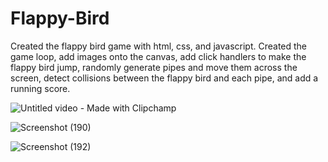 # Flappy-Bird

Created the flappy bird game with html, css, and javascript.
Created the game loop, add images onto the canvas, add click handlers to make the flappy bird jump, randomly generate pipes and move them across the screen, detect collisions between the flappy bird and each pipe, and add a running score.

![Untitled video - Made with Clipchamp](https://github.com/YadNash/Flappy-Bird/assets/109527105/7e9a268b-feca-4086-a1cd-4f2c05d73993)

![Screenshot (190)](https://github.com/YadNash/Flappy-Bird/assets/109527105/9f7c9484-008f-4e26-96a3-8ed7ce8f113f)

![Screenshot (192)](https://github.com/YadNash/Flappy-Bird/assets/109527105/478d124d-b29b-4262-86a6-d3620692e42a)
